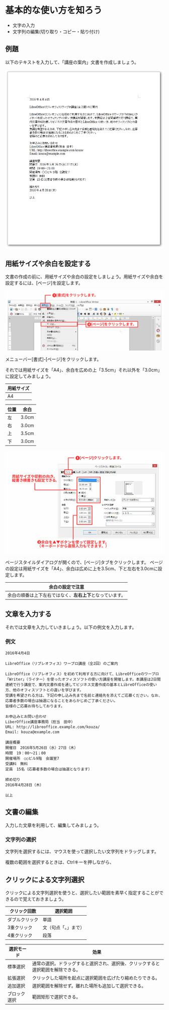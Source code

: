 # 基本的な使い方を知ろう

- 文字の入力
- 文字列の編集(切り取り・コピー・貼り付け)

## 例題

以下のテキストを入力して、「講座の案内」文書を作成しましょう。

![例題](../files/writer-sample1-before.png)

## 用紙サイズや余白を設定する

文書の作成の前に、用紙サイズや余白の設定をしましょう。用紙サイズや余白を設定するには、[ページ]を設定します。

![ページスタイル1](../files/writer-page1.png)

メニューバー[書式]-[ページ]をクリックします。

それでは用紙サイズを「A4」、余白を広めの上「3.5cm」それ以外を「3.0cm」に設定してみましょう。

|用紙サイズ|
| -------- |
|       A4 |

| 位置 | 余白 |
| ---- | ---- |
|  左  | 3.0cm |
|  右  | 3.0cm |
|  上  | 3.5cm |
|  下  | 3.0cm |

![ページスタイル2](../files/writer-page2.png)

ページスタイルダイアログが開くので、[ページ]タブをクリックします。
ページの設定は用紙サイズを「A4」、余白は広めに上を3.5cm、下と左右を3.0cmに設定します。

| 余白の設定で注意 |
| ---------------- |
| 余白の順番は上下左右ではなく、**左右上下**となっています。|

## 文章を入力する

それでは文章を入力していきましょう。以下の例文を入力します。

### 例文

    2016年4月4日
    
    LibreOffice（リブレオフィス）ワープロ講座（全2回）のご案内
    
    LibreOffice（リブレオフィス）を初めて利用する方に向けて、LibreOfficeのワープロ「Writer」（ライター）を使ったオフィスソフトの使い方講座を開催します。本講座は2日間連続で行う講座で、案内文書作成を通してビジネス文書作成の基本とLibreOfficeの使い方、他のオフィスソフトとの違いを学びます。
    受講を希望される方は、下記の申し込み先まで名前と連絡先を添えてご応募ください。なお、応募者多数の場合は抽選になることをあらかじめご了承ください。
    皆様のご応募お待ちしております。
    
    お申込みとお問い合わせ
    LiberOffice講座事務局（担当　田中）
    URL: http://libreoffice.example.com/kouza/
    Email: kouza@example.com
    
    講座概要
    開催日　2016年5月26日（水）27日（木）
    時間　19：00～21；00
    開催場所　○○ビル9階　会議室7
    受講料　無料
    定員　15名（応募者多数の場合は抽選となります）
    
    締め切り
    2016年4月28日（木）
    
    以上
    

## 文書の編集

入力した文章を利用して、編集してみましょう。

### 文字列の選択

文字列を選択するには、マウスを使って選択したい文字列をドラッグします。


複数の範囲を選択するときは、Ctrlキーを押しながら、



## クリックによる文字列選択

クリックによる文字列選択を使うと、選択したい範囲を素早く指定することができるので覚えておきましょう。


| クリック回数   | 選択範囲             |
| -------------- | ------------------- |
| ダブルクリック | 単語                 |
| 3重クリック    | 文（句点「。」まで） |
| 4重クリック    | 段落                 |

| 選択モード   | 効果                                                                            |
| ------------ | ------------------------------------------------------------------------------- |
| 標準選択     | 通常の選択。ドラッグすると選択され、選択後、クリックすると選択範囲を解除できる。|
| 拡張選択     | クリックした場所を起点に選択範囲を広げたり縮めたりできる。                      |
| 追加選択     | 選択範囲を解除せず。離れた場所も追加して選択できる。                            |
| ブロック選択 | 範囲矩形で選択できる。                                                          |

